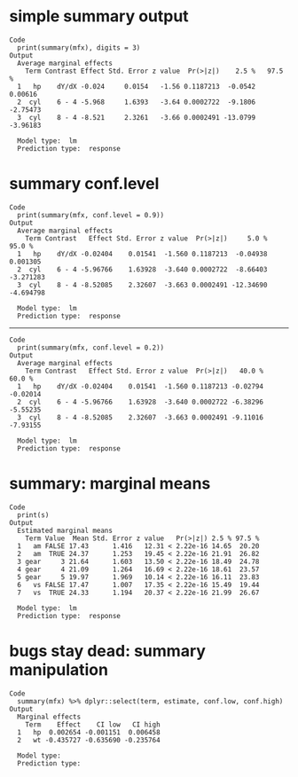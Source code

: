# simple summary output

    Code
      print(summary(mfx), digits = 3)
    Output
      Average marginal effects 
        Term Contrast Effect Std. Error z value  Pr(>|z|)    2.5 %   97.5 %
      1   hp    dY/dX -0.024     0.0154   -1.56 0.1187213  -0.0542  0.00616
      2  cyl    6 - 4 -5.968     1.6393   -3.64 0.0002722  -9.1806 -2.75473
      3  cyl    8 - 4 -8.521     2.3261   -3.66 0.0002491 -13.0799 -3.96183
      
      Model type:  lm 
      Prediction type:  response 

# summary conf.level

    Code
      print(summary(mfx, conf.level = 0.9))
    Output
      Average marginal effects 
        Term Contrast   Effect Std. Error z value  Pr(>|z|)     5.0 %    95.0 %
      1   hp    dY/dX -0.02404    0.01541  -1.560 0.1187213  -0.04938  0.001305
      2  cyl    6 - 4 -5.96766    1.63928  -3.640 0.0002722  -8.66403 -3.271283
      3  cyl    8 - 4 -8.52085    2.32607  -3.663 0.0002491 -12.34690 -4.694798
      
      Model type:  lm 
      Prediction type:  response 

---

    Code
      print(summary(mfx, conf.level = 0.2))
    Output
      Average marginal effects 
        Term Contrast   Effect Std. Error z value  Pr(>|z|)   40.0 %   60.0 %
      1   hp    dY/dX -0.02404    0.01541  -1.560 0.1187213 -0.02794 -0.02014
      2  cyl    6 - 4 -5.96766    1.63928  -3.640 0.0002722 -6.38296 -5.55235
      3  cyl    8 - 4 -8.52085    2.32607  -3.663 0.0002491 -9.11016 -7.93155
      
      Model type:  lm 
      Prediction type:  response 

# summary: marginal means

    Code
      print(s)
    Output
      Estimated marginal means 
        Term Value  Mean Std. Error z value   Pr(>|z|) 2.5 % 97.5 %
      1   am FALSE 17.43      1.416   12.31 < 2.22e-16 14.65  20.20
      2   am  TRUE 24.37      1.253   19.45 < 2.22e-16 21.91  26.82
      3 gear     3 21.64      1.603   13.50 < 2.22e-16 18.49  24.78
      4 gear     4 21.09      1.264   16.69 < 2.22e-16 18.61  23.57
      5 gear     5 19.97      1.969   10.14 < 2.22e-16 16.11  23.83
      6   vs FALSE 17.47      1.007   17.35 < 2.22e-16 15.49  19.44
      7   vs  TRUE 24.33      1.194   20.37 < 2.22e-16 21.99  26.67
      
      Model type:  lm 
      Prediction type:  response 

# bugs stay dead: summary manipulation

    Code
      summary(mfx) %>% dplyr::select(term, estimate, conf.low, conf.high)
    Output
      Marginal effects 
        Term    Effect    CI low   CI high
      1   hp  0.002654 -0.001151  0.006458
      2   wt -0.435727 -0.635690 -0.235764
      
      Model type:  
      Prediction type:  

